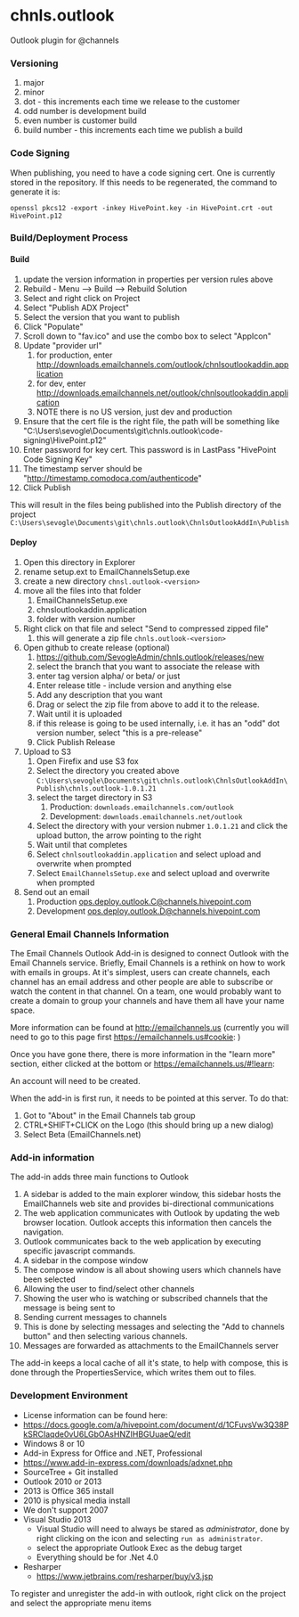 # chnls.outlook
Outlook plugin for @channels

### Versioning

1. major
2. minor 
3. dot - this increments each time we release to the customer
 2. odd number is development build
 1. even number is customer build
4. build number - this increments each time we publish a build

### Code Signing
When publishing, you need to have a code signing cert.  One is currently stored in the repository.  If this needs to be regenerated, the command to generate it is:
```
openssl pkcs12 -export -inkey HivePoint.key -in HivePoint.crt -out HivePoint.p12
```

### Build/Deployment Process
#### Build
1. update the version information in properties per version rules above
2. Rebuild - Menu --> Build --> Rebuild Solution
3. Select and right click on Project
4. Select "Publish ADX Project"
5. Select the version that you want to publish
6. Click "Populate"
7. Scroll down to "fav.ico" and use the combo box to select "AppIcon"
8. Update "provider url"
   1. for production, enter http://downloads.emailchannels.com/outlook/chnlsoutlookaddin.application
   2. for dev, enter http://downloads.emailchannels.net/outlook/chnlsoutlookaddin.application
   3. NOTE there is no US version, just dev and production
9. Ensure that the cert file is the right file, the path will be something like "C:\Users\sevogle\Documents\git\chnls.outlook\code-signing\HivePoint.p12"
10. Enter password for key cert.  This password is in LastPass "HivePoint Code Signing Key"
11. The timestamp server should be "http://timestamp.comodoca.com/authenticode"
12. Click Publish

This will result in the files being published into the Publish directory of the project
`C:\Users\sevogle\Documents\git\chnls.outlook\ChnlsOutlookAddIn\Publish`

#### Deploy
1. Open this directory in Explorer
2. rename setup.ext to EmailChannelsSetup.exe
3. create a new directory `chnsl.outlook-<version>`
4. move all the files into that folder
    1. EmailChannelsSetup.exe
	2. chnsloutlookaddin.application
	3. folder with version number
5. Right click on that file and select "Send to compressed zipped file"
    1. this will generate a zip file `chnls.outlook-<version>`
6. Open github to create release (optional)
    1. https://github.com/SevogleAdmin/chnls.outlook/releases/new
	2. select the branch that you want to associate the release with
	3. enter tag version alpha/<version> or beta/<version> or just <version>
	4. Enter release title - include version and anything else
	5. Add any description that you want
	6. Drag or select the zip file from above to add it to the release. 
	7. Wait until it is uploaded
	8. if this release is going to be used internally, i.e. it has an "odd" dot version number, select "this is a pre-release"
	9. Click Publish Release
7. Upload to S3
    1. Open Firefix and use S3 fox
	2. Select the directory you created above `C:\Users\sevogle\Documents\git\chnls.outlook\ChnlsOutlookAddIn\Publish\chnls.outlook-1.0.1.21`
	3. select the target directory in S3
	    1. Production: `downloads.emailchannels.com/outlook`
	    2. Development: `downloads.emailchannels.net/outlook`
    4. Select the directory with your version nubmer `1.0.1.21` and click the upload button, the arrow pointing to the right
	5. Wait until that completes
	6. Select `chnlsoutlookaddin.application` and select upload and overwrite when prompted
	7. Select `EmailChannelsSetup.exe` and select upload and overwrite when prompted
8. Send out an email
    1. Production ops.deploy.outlook.C@channels.hivepoint.com
    2. Development ops.deploy.outlook.D@channels.hivepoint.com


### General Email Channels Information

The Email Channels Outlook Add-in is designed to connect Outlook with the Email Channels service. Briefly, Email Channels is a rethink on how to work with emails in groups.  At it's simplest, users can create channels, each channel has an email address and other people are able to subscribe or watch the content in that channel.  On a team, one would probably want to create a domain to group your channels and have them all have your name space.

More information can be found at http://emailchannels.us (currently you will need to go to this page first https://emailchannels.us#cookie: )

Once you have gone there, there is more information in the "learn more" section, either clicked at the bottom or https://emailchannels.us/#!learn:

An account will need to be created.

When the add-in is first run, it needs to be pointed at this server.  To do that:
1. Got to "About" in the Email Channels tab group
2. CTRL+SHIFT+CLICK on the Logo (this should bring up a new dialog)
3. Select Beta (EmailChannels.net)

### Add-in information

The add-in adds three main functions to Outlook
1. A sidebar is added to the main explorer window, this sidebar hosts the EmailChannels web site and provides bi-directional communications
  1. The web application communicates with Outlook by updating the web browser location.  Outlook accepts this information then cancels the navigation.
  2. Outlook communicates back to the web application by executing specific javascript commands.
2. A sidebar in the compose window
  1. The compose window is all about showing users which channels have been selected
  2. Allowing the user to find/select other channels
  3. Showing the user who is watching or subscribed channels that the message is being sent to
3. Sending current messages to channels
  1. This is done by selecting messages and selecting the "Add to channels button" and then selecting various channels.
  2. Messages are forwarded as attachments to the EmailChannels server

The add-in keeps a local cache of all it's state, to help with compose, this is done through the PropertiesService, which writes them out to files.


### Development Environment

* License information can be found here:
 *  https://docs.google.com/a/hivepoint.com/document/d/1CFuvsVw3Q38PkSRCIaqde0vU6LGbOAsHNZIHBGUuaeQ/edit
* Windows 8 or 10
* Add-in Express for Office and .NET, Professional
 * https://www.add-in-express.com/downloads/adxnet.php
* SourceTree + Git installed
* Outlook 2010 or 2013
 * 2013 is Office 365 install
 * 2010 is physical media install
 * We don't support 2007
* Visual Studio 2013
  * Visual Studio will need to always be stared as *administrator*, done by right clicking on the icon and selecting `run as administrator`.
  * select the appropriate Outlook Exec as the debug target
  * Everything should be for .Net 4.0
* Resharper
  * https://www.jetbrains.com/resharper/buy/v3.jsp 

  
To register and unregister the add-in with outlook, right click on the project and select the appropriate menu items

